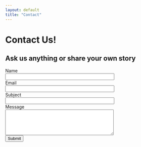 ```yaml
---
layout: default
title: "Contact"
---
```

<h1>Contact Us!</h1>
<form action="https://getform.io/f/c18f32d9-b402-4136-8e73-eb1c0d70f79b" method="POST" id="contact-form" class="bg-yellow ma-10 border-red">
    <h2 class="red">Ask us anything or share your own story</h2>
    <div class="form-question">
        <label for="name">Name</label><br/>
        <input type="text" name="name" size="40">
    </div>
    <div class="form-question">
        <label for="email">Email</label><br/>
        <input type="email" name="email" size="40">
    </div>
    <div class="form-question">
        <label for="subject">Subject</label><br/>
        <input type="text" name="subject" size="40">
    </div>
    <div class="form-question">
        <label for="message">Message</label><br/>
        <textarea name="message" rows="5" cols="40"></textarea>
    </div>
  <button type="submit">Submit</button>

</form>

<!-- ToDo: Create getform.io account for ashlyn & replace -->